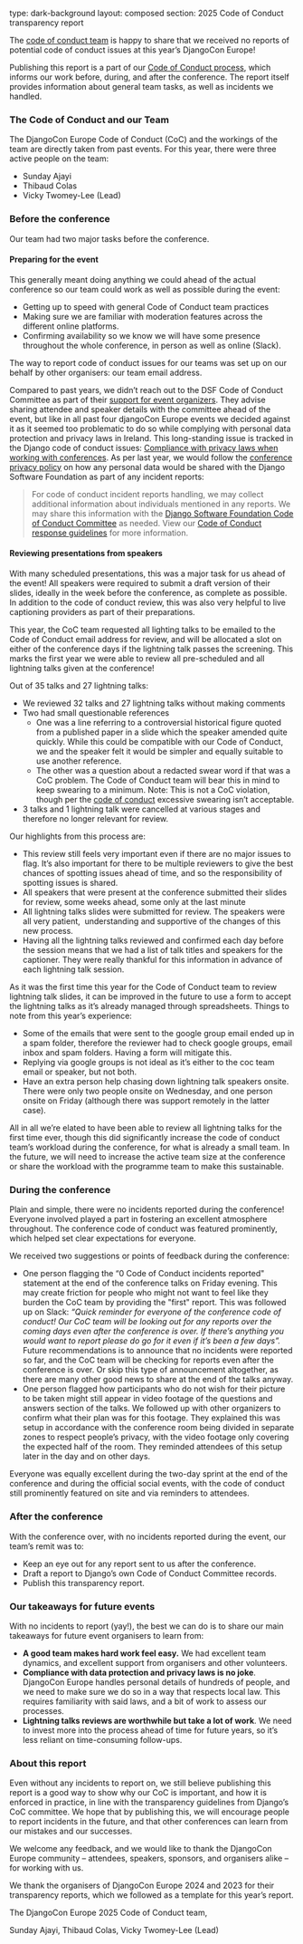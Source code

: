 type: dark-background
layout: composed
section: 2025 Code of Conduct transparency report

The [code of conduct team](/conduct/code_of_conduct/) is happy to share that we received no reports of potential code of conduct issues at this year’s DjangoCon Europe!

Publishing this report is a part of our [Code of Conduct process](/conduct/response_guide/), which informs our work before, during, and after the conference. The report itself provides information about general team tasks, as well as incidents we handled.

### The Code of Conduct and our Team

The DjangoCon Europe Code of Conduct (CoC) and the workings of the team are directly taken from past events. For this year, there were three active people on the team:

- Sunday Ajayi
- Thibaud Colas
- Vicky Twomey-Lee (Lead)

### Before the conference

Our team had two major tasks before the conference.

#### Preparing for the event

This generally meant doing anything we could ahead of the actual conference so our team could work as well as possible during the event:

- Getting up to speed with general Code of Conduct team practices
- Making sure we are familiar with moderation features across the different online platforms.
- Confirming availability so we know we will have some presence throughout the whole conference, in person as well as online (Slack).

The way to report code of conduct issues for our teams was set up on our behalf by other organisers: our team email address.

Compared to past years, we didn’t reach out to the DSF Code of Conduct Committee as part of their [support for event organizers](https://github.com/django/code-of-conduct/blob/main/conferences.md). They advise sharing attendee and speaker details with the committee ahead of the event, but like in all past four djangoCon Europe events we decided against it as it seemed too problematic to do so while complying with personal data protection and privacy laws in Ireland. This long-standing issue is tracked in the Django code of conduct issues: [Compliance with privacy laws when working with conferences](https://github.com/django/code-of-conduct/issues/41). As per last year, we would follow the [conference privacy policy](https://2025.djangocon.eu/conduct/privacy_guide/) on how any personal data would be shared with the Django Software Foundation as part of any incident reports:

> For code of conduct incident reports handling, we may collect additional information about individuals mentioned in any reports. We may share this information with the [Django Software Foundation Code of Conduct Committee](https://www.djangoproject.com/foundation/committees/#conduct) as needed. View our [Code of Conduct response guidelines](/conduct/response_guide/) for more information.

#### Reviewing presentations from speakers

With many scheduled presentations, this was a major task for us ahead of the event! All speakers were required to submit a draft version of their slides, ideally in the week before the conference, as complete as possible. In addition to the code of conduct review, this was also very helpful to live captioning providers as part of their preparations.

This year, the CoC team requested all lighting talks to be emailed to the Code of Conduct email address for review, and will be allocated a slot on either of the conference days if the lightning talk passes the screening. This marks the first year we were able to review all pre-scheduled and all lightning talks given at the conference!

Out of 35 talks and 27 lightning talks:

- We reviewed 32 talks and 27 lightning talks without making comments
- Two had small questionable references
  - One was a line referring to a controversial historical figure quoted from a published paper in a slide which the speaker amended quite quickly. While this could be compatible with our Code of Conduct, we and the speaker felt it would be simpler and equally suitable to use another reference.
  - The other was a question about a redacted swear word if that was a CoC problem. The Code of Conduct team will bear this in mind to keep swearing to a minimum. Note: This is not a CoC violation, though per the [code of conduct](https://2025.djangocon.eu/conduct/code_of_conduct/) excessive swearing isn’t acceptable.
- 3 talks and 1 lightning talk were cancelled at various stages and therefore no longer relevant for review.

Our highlights from this process are:

- This review still feels very important even if there are no major issues to flag. It’s also important for there to be multiple reviewers to give the best chances of spotting issues ahead of time, and so the responsibility of spotting issues is shared.
- All speakers that were present at the conference submitted their slides for review, some weeks ahead, some only at the last minute
- All lightning talks slides were submitted for review. The speakers were all very patient,  understanding and supportive of the changes of this new process.
- Having all the lightning talks reviewed and confirmed each day before the session means that we had a list of talk titles and speakers for the captioner. They were really thankful for this information in advance of each lightning talk session.

As it was the first time this year for the Code of Conduct team to review lightning talk slides, it can be improved in the future to use a form to accept the lightning talks as it’s already managed through spreadsheets. Things to note from this year’s experience:

- Some of the emails that were sent to the google group email ended up in a spam folder, therefore the reviewer had to check google groups, email inbox and spam folders. Having a form will mitigate this.
- Replying via google groups is not ideal as it’s either to the coc team email or speaker, but not both.
- Have an extra person help chasing down lightning talk speakers onsite. There were only two people onsite on Wednesday, and one person onsite on Friday (although there was support remotely in the latter case).

All in all we’re elated to have been able to review all lightning talks for the first time ever, though this did significantly increase the code of conduct team’s workload during the conference, for what is already a small team. In the future, we will need to increase the active team size at the conference or share the workload with the programme team to make this sustainable.

### During the conference

Plain and simple, there were no incidents reported during the conference! Everyone involved played a part in fostering an excellent atmosphere throughout. The conference code of conduct was featured prominently, which helped set clear expectations for everyone.

We received two suggestions or points of feedback during the conference:

- One person flagging the “0 Code of Conduct incidents reported" statement at the end of the conference talks on Friday evening. This may create friction for people who might not want to feel like they burden the CoC team by providing the "first" report. This was followed up on Slack:
  _“Quick reminder for everyone of the conference code of conduct! Our CoC team will be looking out for any reports over the coming days even after the conference is over. If there’s anything you would want to report please do go for it even if it’s been a few days”._
  Future recommendations is to announce that no incidents were reported so far, and the CoC team will be checking for reports even after the conference is over. Or skip this type of announcement altogether, as there are many other good news to share at the end of the talks anyway.
- One person flagged how participants who do not wish for their picture to be taken might still appear in video footage of the questions and answers section of the talks. We followed up with other organizers to confirm what their plan was for this footage. They explained this was setup in accordance with the conference room being divided in separate zones to respect people’s privacy, with the video footage only covering the expected half of the room. They reminded attendees of this setup later in the day and on other days.

Everyone was equally excellent during the two-day sprint at the end of the conference and during the official social events, with the code of conduct still prominently featured on site and via reminders to attendees.

### After the conference

With the conference over, with no incidents reported during the event, our team’s remit was to:

- Keep an eye out for any report sent to us after the conference.
- Draft a report to Django’s own Code of Conduct Committee records.
- Publish this transparency report.

### Our takeaways for future events

With no incidents to report (yay!), the best we can do is to share our main takeaways for future event organisers to learn from:

- **A good team makes hard work feel easy.** We had excellent team dynamics, and excellent support from organisers and other volunteers.
- **Compliance with data protection and privacy laws is no joke**. DjangoCon Europe handles personal details of hundreds of people, and we need to make sure we do so in a way that respects local law. This requires familiarity with said laws, and a bit of work to assess our processes.
- **Lightning talks reviews are worthwhile but take a lot of work**. We need to invest more into the process ahead of time for future years, so it’s less reliant on time-consuming follow-ups.

### About this report

Even without any incidents to report on, we still believe publishing this report is a good way to show why our CoC is important, and how it is enforced in practice, in line with the transparency guidelines from Django’s CoC committee. We hope that by publishing this, we will encourage people to report incidents in the future, and that other conferences can learn from our mistakes and our successes.

We welcome any feedback, and we would like to thank the DjangoCon Europe community – attendees, speakers, sponsors, and organisers alike – for working with us.

We thank the organisers of DjangoCon Europe 2024 and 2023 for their transparency reports, which we followed as a template for this year’s report.

The DjangoCon Europe 2025 Code of Conduct team,

Sunday Ajayi, Thibaud Colas, Vicky Twomey-Lee (Lead)
